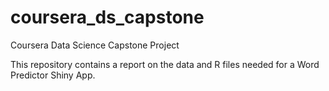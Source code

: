 coursera_ds_capstone
====================

Coursera Data Science Capstone Project

This repository contains a report on the data and R files needed for a Word Predictor Shiny App.
